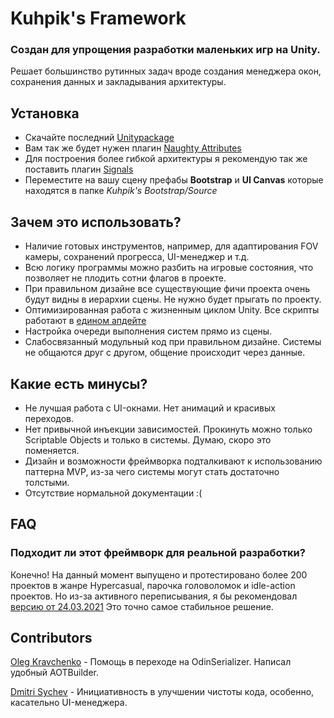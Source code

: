 # Kuhpik's Framework
### Создан для упрощения разработки маленьких игр на Unity.
Решает большинство рутинных задач вроде создания менеджера окон, сохранения данных и закладывания архитектуры.

## Установка
* Скачайте последний [Unitypackage](../../releases/latest)
* Вам так же будет нужен плагин [Naughty Attributes](https://github.com/dbrizov/NaughtyAttributes)
* Для построения более гибкой архитектуры я рекомендую так же поставить плагин [Signals](https://github.com/supyrb/signals)
* Переместите на вашу сцену префабы **Bootstrap** и **UI Canvas** которые находятся в папке _Kuhpik's Bootstrap/Source_

## Зачем это использовать?
- Наличие готовых инструментов, например, для адаптирования FOV камеры, сохранений прогресса, UI-менеджер и т.д.
- Всю логику программы можно разбить на игровые состояния, что позволяет не плодить сотни флагов в проекте.
- При правильном дизайне все существующие фичи проекта очень будут видны в иерархии сцены. Не нужно будет прыгать по проекту.
- Оптимизированная работа с жизненным циклом Unity. Все скрипты работают в [едином апдейте](https://blog.unity.com/technology/1k-update-calls)
- Настройка очереди выполнения систем прямо из сцены.
- Слабосвязанный модульный код при правильном дизайне. Системы не общаются друг с другом, общение происходит через данные.

## Какие есть минусы?
- Не лучшая работа с UI-окнами. Нет анимаций и красивых переходов.
- Нет привычной инъекции зависимостей. Прокинуть можно только Scriptable Objects и только в системы. Думаю, скоро это поменяется.
- Дизайн и возможности фреймворка подталкивают к использованию паттерна MVP, из-за чего системы могут стать достаточно толстыми.
- Отсутствие нормальной документации :(

## FAQ
### Подходит ли этот фреймворк для реальной разработки?
Конечно! На данный момент выпущено и протестировано более 200 проектов в жанре Hypercasual, парочка головоломок и idle-action проектов. Но из-за активного переписывания, я бы рекомендовал [версию от 24.03.2021](https://github.com/Kuhpik/Bootstrap/releases/tag/2021.03.24) Это точно самое стабильное решение.

## Contributors
[Oleg Kravchenko](https://github.com/Razrob) - Помощь в переходе на OdinSerializer. Написал удобный AOTBuilder.

[Dmitri Sychev](https://github.com/ClearDimaS) - Инициативность в улучшении чистоты кода, особенно, касательно UI-менеджера.